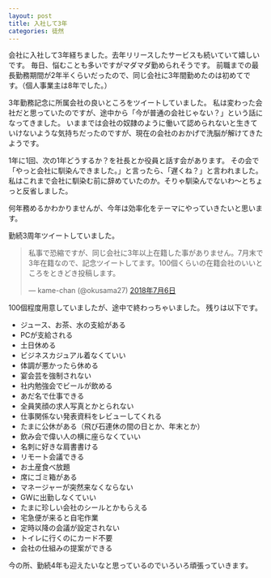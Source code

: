 ```yaml
---
layout: post
title: 入社して3年
categories: 徒然
---
```


会社に入社して3年経ちました。去年リリースしたサービスも続いていて嬉しいです。
毎日、悩むことも多いですがマダマダ勤められそうです。
前職までの最長勤務期間が2年半くらいだったので、同じ会社に3年間勤めたのは初めてです。（個人事業主は8年でした。）

3年勤務記念に所属会社の良いところをツイートしていました。
私は変わった会社だと思っていたのですが、途中から「今が普通の会社じゃない？」という話になってきました。
いままでは会社の奴隷のように働いて認められないと生きていけないような気持ちだったのですが、現在の会社のおかげで洗脳が解けてきたようです。

1年に1回、次の1年どうするか？を社長とか役員と話す会があります。
その会で「やっと会社に馴染んできました。」と言ったら、「遅くね？」と言われました。
私はこれまで会社に馴染む前に辞めていたのか。そりゃ馴染んでないわ〜とちょっと反省しました。

何年務めるかわかりませんが、今年は効率化をテーマにやっていきたいと思います。

勤続3周年ツイートしていました。

<blockquote class="twitter-tweet" data-lang="ja"><p lang="ja" dir="ltr">私事で恐縮ですが、同じ会社に3年以上在籍した事がありません。7月末で3年在籍なので、記念ツイートしてます。100個くらいの在籍会社のいいところをときどき投稿します。</p>&mdash; kame-chan (@okusama27) <a href="https://twitter.com/okusama27/status/1015092198562361345?ref_src=twsrc%5Etfw">2018年7月6日</a></blockquote>
<script async src="https://platform.twitter.com/widgets.js" charset="utf-8"></script>

100個程度用意していましたが、途中で終わっちゃいました。
残りは以下です。

- ジュース、お茶、水の支給がある
- PCが支給される
- 土日休める
- ビジネスカジュアル着なくていい
- 体調が悪かったら休める
- 宴会芸を強制されない
- 社内勉強会でビールが飲める
- あだ名で仕事できる
- 全員笑顔の求人写真とかとられない
- 仕事関係ない発表資料をレビューしてくれる
- たまに公休がある（飛び石連休の間の日とか、年末とか）
- 飲み会で偉い人の横に座らなくていい
- 名刺に好きな肩書書ける
- リモート会議できる
- お土産食べ放題
- 席にゴミ箱がある
- マネージャーが突然来なくならない
- GWに出勤しなくていい
- たまに珍しい会社のシールとかもらえる
- 宅急便が来ると自宅作業
- 定時以降の会議が設定されない
- トイレに行くのにカード不要
- 会社の仕組みの提案ができる

今の所、勤続4年も迎えたいなと思っているのでいろいろ頑張っていきます。
